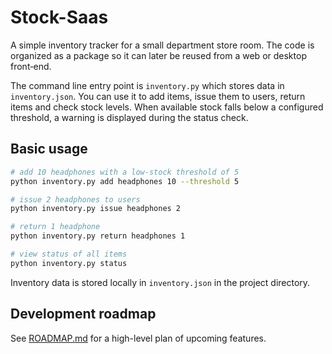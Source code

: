 # Stock-Saas

A simple inventory tracker for a small department store room. The code is
organized as a package so it can later be reused from a web or desktop
front‑end.

The command line entry point is `inventory.py` which stores data in
`inventory.json`. You can use it to add items, issue them to users, return
items and check stock levels. When available stock falls below a configured
threshold, a warning is displayed during the status check.

## Basic usage

```bash
# add 10 headphones with a low-stock threshold of 5
python inventory.py add headphones 10 --threshold 5

# issue 2 headphones to users
python inventory.py issue headphones 2

# return 1 headphone
python inventory.py return headphones 1

# view status of all items
python inventory.py status
```

Inventory data is stored locally in `inventory.json` in the project directory.

## Development roadmap

See [ROADMAP.md](ROADMAP.md) for a high-level plan of upcoming features.
